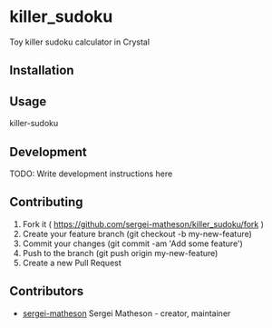 # killer_sudoku

Toy killer sudoku calculator in Crystal

## Installation



## Usage

killer-sudoku

## Development

TODO: Write development instructions here

## Contributing

1. Fork it ( https://github.com/sergei-matheson/killer_sudoku/fork )
2. Create your feature branch (git checkout -b my-new-feature)
3. Commit your changes (git commit -am 'Add some feature')
4. Push to the branch (git push origin my-new-feature)
5. Create a new Pull Request

## Contributors

- [sergei-matheson](https://github.com/sergei-matheson) Sergei Matheson - creator, maintainer
